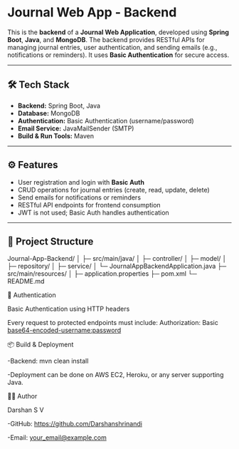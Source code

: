 # Journal Web App - Backend

This is the **backend** of a **Journal Web Application**, developed using **Spring Boot**, **Java**, and **MongoDB**. The backend provides RESTful APIs for managing journal entries, user authentication, and sending emails (e.g., notifications or reminders). It uses **Basic Authentication** for secure access.

---

## 🛠 Tech Stack

- **Backend:** Spring Boot, Java  
- **Database:** MongoDB  
- **Authentication:** Basic Authentication (username/password)  
- **Email Service:** JavaMailSender (SMTP)  
- **Build & Run Tools:** Maven  

---

## ⚙️ Features

- User registration and login with **Basic Auth**  
- CRUD operations for journal entries (create, read, update, delete)  
- Send emails for notifications or reminders  
- RESTful API endpoints for frontend consumption  
- JWT is not used; Basic Auth handles authentication  

---

## 📂 Project Structure

Journal-App-Backend/
│
├─ src/main/java/
│ ├─ controller/
│ ├─ model/
│ ├─ repository/
│ ├─ service/
│ └─ JournalAppBackendApplication.java
├─ src/main/resources/
│ ├─ application.properties
├─ pom.xml
└─ README.md

🔐 Authentication

Basic Authentication using HTTP headers

Every request to protected endpoints must include:
Authorization: Basic <base64-encoded-username:password>

📦 Build & Deployment

-Backend: mvn clean install

-Deployment can be done on AWS EC2, Heroku, or any server supporting Java.

👨‍💻 Author

Darshan S V

-GitHub: https://github.com/Darshanshrinandi

-Email: your_email@example.com

